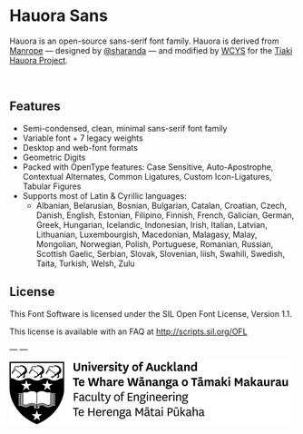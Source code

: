 # Hauora Sans
Hauora is an open-source sans-serif font family. Hauora is derived from [Manrope](https://manropefont.com/) — designed by [@sharanda](https://github.com/sharanda) — and modified by [WCYS](https://wayneshih.com/) for the [Tiaki Hauora Project](https://github.com/TiakiApp). 

![]()

## Features
- Semi-condensed, clean, minimal sans-serif font family
- Variable font + 7 legacy weights
- Desktop and web-font formats
- Geometric Digits
- Packed with OpenType features: Case Sensitive, Auto-Apostrophe, Contextual Alternates, Common Ligatures, Custom Icon-Ligatures, Tabular Figures
- Supports most of Latin & Cyrillic languages:
	- Albanian, Belarusian, Bosnian, Bulgarian, Catalan, Croatian, Czech, Danish, English, Estonian, Filipino, Finnish, French, Galician, German, Greek, Hungarian, Icelandic, Indonesian, Irish, Italian, Latvian, Lithuanian, Luxembourgish, Macedonian, Malagasy, Malay, Mongolian, Norwegian, Polish, Portuguese, Romanian, Russian, Scottish Gaelic, Serbian, Slovak, Slovenian, liish, Swahili, Swedish, Taita, Turkish, Welsh, Zulu

## License
This Font Software is licensed under the SIL Open Font License, Version 1.1.

This license is available with an FAQ at http://scripts.sil.org/OFL

— —

[![UOA](docs/uoa.svg)](http://engineering.auckland.ac.nz/)
